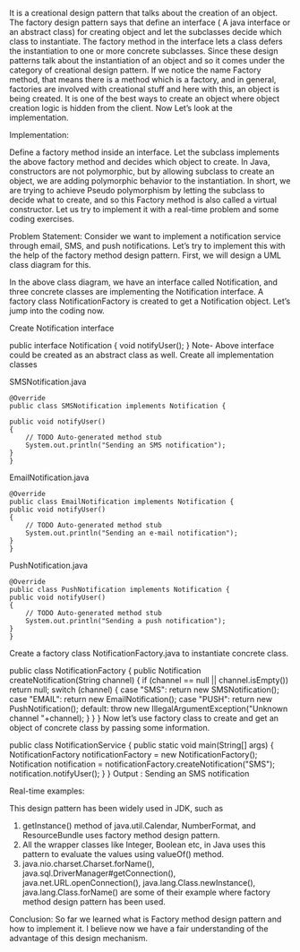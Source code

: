 It is a creational design pattern that talks about the creation of an object. The factory design pattern says that define an interface ( A java interface or an abstract class) for creating object and let the subclasses decide which class to instantiate. The factory method in the interface lets a class defers the instantiation to one or more concrete subclasses. Since these design patterns talk about the instantiation of an object and so it comes under the category of creational design pattern. If we notice the name Factory method, that means there is a method which is a factory, and in general, factories are involved with creational stuff and here with this, an object is being created. It is one of the best ways to create an object where object creation logic is hidden from the client. Now Let’s look at the implementation.

Implementation: 

Define a factory method inside an interface. 
Let the subclass implements the above factory method and decides which object to create. 
In Java, constructors are not polymorphic, but by allowing subclass to create an object, we are adding polymorphic behavior to the instantiation. In short, we are trying to achieve Pseudo polymorphism by letting the subclass to decide what to create, and so this Factory method is also called a virtual constructor. 
Let us try to implement it with a real-time problem and some coding exercises. 

Problem Statement: Consider we want to implement a notification service through email, SMS, and push notifications. Let’s try to implement this with the help of the factory method design pattern. First, we will design a UML class diagram for this. 



In the above class diagram, we have an interface called Notification, and three concrete classes are implementing the Notification interface. A factory class NotificationFactory is created to get a Notification object. Let’s jump into the coding now. 

Create Notification interface 


public interface Notification {
    void notifyUser();
}
Note- Above interface could be created as an abstract class as well. 
Create all implementation classes 

SMSNotification.java

    @Override
    public class SMSNotification implements Notification {

    public void notifyUser()
    {
        // TODO Auto-generated method stub
        System.out.println("Sending an SMS notification");
    }
    }
    
EmailNotification.java
 
    @Override
    public class EmailNotification implements Notification {
    public void notifyUser()
    {
        // TODO Auto-generated method stub
        System.out.println("Sending an e-mail notification");
    }
    }
    
PushNotification.java
 
    @Override
    public class PushNotification implements Notification {
    public void notifyUser()
    {
        // TODO Auto-generated method stub
        System.out.println("Sending a push notification");
    }
    }
Create a factory class NotificationFactory.java to instantiate concrete class. 


public class NotificationFactory {
    public Notification createNotification(String channel)
    {
        if (channel == null || channel.isEmpty())
            return null;
        switch (channel) {
        case "SMS":
            return new SMSNotification();
        case "EMAIL":
            return new EmailNotification();
        case "PUSH":
            return new PushNotification();
        default:
            throw new IllegalArgumentException("Unknown channel "+channel);
        }
    }
}
Now let’s use factory class to create and get an object of concrete class by passing some information. 


public class NotificationService {
    public static void main(String[] args)
    {
        NotificationFactory notificationFactory = new NotificationFactory();
        Notification notification = notificationFactory.createNotification("SMS");
        notification.notifyUser();
    }
}
Output : Sending an SMS notification


Real-time examples:

This design pattern has been widely used in JDK, such as 

1. getInstance() method of java.util.Calendar, NumberFormat, and ResourceBundle uses factory method design pattern. 
2. All the wrapper classes like Integer, Boolean etc, in Java uses this pattern to evaluate the values using valueOf() method. 
3. java.nio.charset.Charset.forName(), java.sql.DriverManager#getConnection(), java.net.URL.openConnection(), java.lang.Class.newInstance(), java.lang.Class.forName() are some of their example where factory method design pattern has been used.

Conclusion: So far we learned what is Factory method design pattern and how to implement it. I believe now we have a fair understanding of the advantage of this design mechanism.
